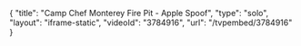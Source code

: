 {
    "title": "Camp Chef Monterey Fire Pit - Apple Spoof",
    "type": "solo",
    "layout": "iframe-static",
    "videoId": "3784916",
    "url": "\/tvpembed\/3784916"
}